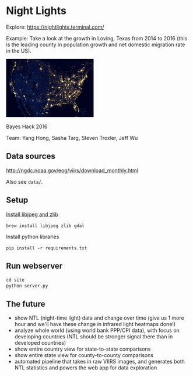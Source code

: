 # Night Lights

Explore: https://nightlights.terminal.com/

Example: Take a look at the growth in Loving, Texas from 2014 to 2016 (this is the leading county in population growth and net domestic migration rate in the US).

![VIIRS Suomi NPP satellite US 2012](data/nightlights.jpg)

Bayes Hack 2016

Team: Yang Hong, Sasha Targ, Steven Troxler, Jeff Wu

## Data sources

http://ngdc.noaa.gov/eog/viirs/download_monthly.html

Also see `data/`.

## Setup

[Install libjpeg and zlib](http://stackoverflow.com/questions/34631806/fail-during-installation-of-pillow-python-module-in-linux)
```
brew install libjpeg zlib gdal
```

Install python libraries
```
pip install -r requirements.txt
```

## Run webserver

```
cd site
python server.py
```

## The future

- show NTL (night-time light) data and change over time (give us 1 more hour and we'll have these change in infrared light heatmaps done!)
- analyze whole world (using world bank PPP/CPI data), with focus on developing countries (NTL should be stronger signal there than in developed countries)
- show entire country view for state-to-state comparisons
- show entire state view for county-to-county comparisons
- automated pipeline that takes in raw VIIRS images, and generates both NTL statistics and powers the web app for data exploration
